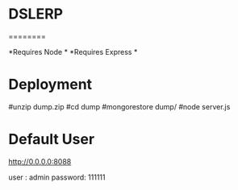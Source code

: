 # DSLERP
========

*Requires Node *
*Requires Express *


Deployment
===============

#unzip dump.zip
#cd dump
#mongorestore dump/
#node server.js



Default User
=============

http://0.0.0.0:8088

user    : admin
password: 111111
